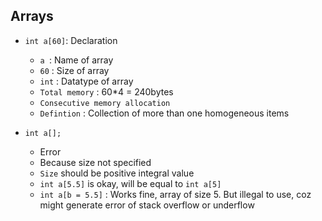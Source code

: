 ## Arrays

- `int a[60]`: Declaration
    - `a `: Name of array 
    - `60` : Size of array
    - `int` : Datatype of array
    - `Total memory` : 60*4 = 240bytes
    - `Consecutive memory allocation`
    - `Defintion` : Collection of more than one homogeneous items
    
- `int a[]; `
    - Error
    - Because size not specified
    - `Size` should be positive integral value
    - `int a[5.5]` is okay, will be equal to `int a[5]`
    - `int a[b = 5.5]` : Works fine, array of size 5. But illegal to use, coz might generate error of stack overflow or underflow
    